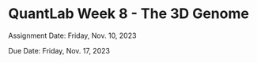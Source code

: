 # QuantLab Week 8 - The 3D Genome

Assignment Date: Friday, Nov. 10, 2023

Due Date: Friday, Nov. 17, 2023

<!--
## Lecture -- Michael Sauria

[Lecture Slides](https://www.dropbox.com/scl/fi/0cek4f6vr6ziw4l72mmr0/3D-Genome-2023.pdf?rlkey=gsqbsosw1cu339vdtwom86552&dl=0)

## Live coding resources

You will need to erase old versions of the conda install scripts from last week (`rm ~/conda_install*`). The new versions of the scripts can be found at [github](https://www.github.com/bxlab/cmdb-laptop-setup), [conda_install_arm64.sh](https://github.com/bxlab/cmdb-laptop-setup/raw/master/conda_install_arm64.sh) and [conda_install_x86.sh](https://github.com/bxlab/cmdb-laptop-setup/raw/master/conda_install_x86.sh).

## Homework Assignment

Complete the homework assignment in your `week8` submission directory in your `qbb2023-answers`.

[Homework Assignment](../assignments/lab/3D_genome/assignment/)
-->
